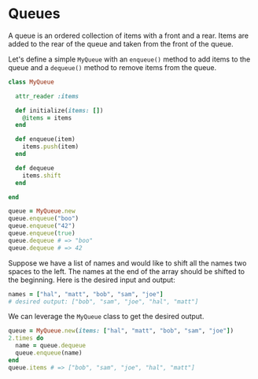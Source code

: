 # Queues

A queue is an ordered collection of items with a front and a rear.  Items are added to the rear of the queue and taken from the front of the queue.

Let's define a simple `MyQueue` with an `enqueue()` method to add items to the queue and a `dequeue()` method to remove items from the queue.

```ruby
class MyQueue

  attr_reader :items

  def initialize(items: [])
    @items = items
  end

  def enqueue(item)
    items.push(item)
  end

  def dequeue
    items.shift
  end

end

queue = MyQueue.new
queue.enqueue("boo")
queue.enqueue("42")
queue.enqueue(true)
queue.dequeue # => "boo"
queue.dequeue # => 42
```

Suppose we have a list of names and would like to shift all the names two spaces to the left.  The names at the end of the array should be shifted to the beginning.  Here is the desired input and output:

```ruby
names = ["hal", "matt", "bob", "sam", "joe"]
# desired output: ["bob", "sam", "joe", "hal", "matt"]
```

We can leverage the `MyQueue` class to get the desired output.

```ruby
queue = MyQueue.new(items: ["hal", "matt", "bob", "sam", "joe"])
2.times do
  name = queue.dequeue
  queue.enqueue(name)
end
queue.items # => ["bob", "sam", "joe", "hal", "matt"]
```

